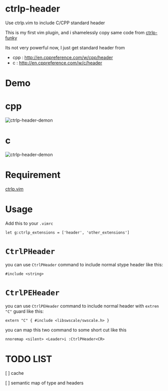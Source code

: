 # ctrlp-header

Use ctrlp.vim to include C/CPP standard header

This is my first vim plugin, and i shamelessly copy same code from
[ctrlp-funky][funky]

[funky]: https://github.com/tacahiroy/ctrlp-funky

Its not very powerful now, I just get standard header from

 - cpp : http://en.cppreference.com/w/cpp/header
 - c   : http://en.cppreference.com/w/c/header

# Demo

# cpp

![ctrlp-header-demon][democpp]

[democpp]: http://blog.guorongfei.com/img/posts/ctrlp-header-cpp.gif

# c

![ctrlp-header-demon][democ]

[democ]: http://blog.guorongfei.com/img/posts/ctrlp-header-c.gif

# Requirement

[ctrlp.vim][ctrlp]

[ctrlp]: https://github.com/ctrlpvim/ctrlp.vim

# Usage

Add this to your `.vimrc`

```
let g:ctrlp_extensions = ['header', 'other_extensions']
```

# `CtrlPHeader`

you can use `CtrlPHeader` command to include normal stype header like this:

```
#include <string>
```

# `CtrlPEHeader`

you can use `CtrlPEHeader` command to include normal header with `extren "C"`
guard like this:

```
extern "C" { #include <libswscale/swscale.h> }
```

you can map this two command to some short cut like this

```
nnoremap <silent> <Leader>i :CtrlPHeader<CR>
```

# TODO LIST

[ ] cache

[ ] semantic map of type and headers
